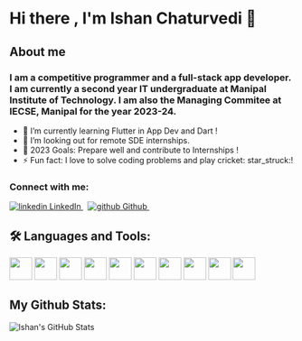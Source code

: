 # Hi there , I'm Ishan Chaturvedi 👋

## **About me**

### I am a competitive programmer and a full-stack app developer. I am currently a second year IT undergraduate at Manipal Institute of Technology. I am also the Managing Commitee  at IECSE, Manipal for the year 2023-24.

- 🌱 I’m currently learning Flutter in App Dev and Dart !
- 👯 I’m looking out for remote SDE internships.
- 🥅 2023 Goals: Prepare well and contribute to Internships !
- ⚡ Fun fact: I love to solve coding problems and play cricket: star_struck:!

 ### Connect with me:
<p>
  <a href="https://www.linkedin.com/in/ishan-chaturvedi-8b4a6b237/[removed]" rel="nofollow noreferrer">
    <img src="https://i.stack.imgur.com/gVE0j.png" alt="linkedin"> LinkedIn
  </a> &nbsp; 
  <a href="https://github.com/ishan-0611[removed]" rel="nofollow noreferrer">
    <img src="https://i.stack.imgur.com/tskMh.png" alt="github"> Github
  </a> &nbsp;
</p>

## :hammer_and_wrench: Languages and Tools:
<div>
<img src="https://cdn.jsdelivr.net/gh/devicons/devicon/icons/vscode/vscode-original.svg" width="40" height="40" />
<img src="https://cdn.jsdelivr.net/gh/devicons/devicon/icons/cplusplus/cplusplus-original.svg" width="40" height="40"/>
<img src="https://cdn.jsdelivr.net/gh/devicons/devicon/icons/flutter/flutter-original.svg" width="40" height="40" />
<img src="https://cdn.jsdelivr.net/gh/devicons/devicon/icons/dart/dart-original.svg" width="40" height="40"/>
<img src="https://cdn.jsdelivr.net/gh/devicons/devicon/icons/androidstudio/androidstudio-original.svg" width="40" height="40"/>
<img src="https://cdn.jsdelivr.net/gh/devicons/devicon/icons/gradle/gradle-plain.svg" width="40" height="40"/>
<img src="https://cdn.jsdelivr.net/gh/devicons/devicon/icons/git/git-original.svg" width="40" height="40" />
<img src="https://cdn.jsdelivr.net/gh/devicons/devicon/icons/github/github-original.svg" width="40" height="40" />
<img src="https://cdn.jsdelivr.net/gh/devicons/devicon/icons/java/java-original-wordmark.svg" width="40" height="40" />
<img src="https://cdn.jsdelivr.net/gh/devicons/devicon/icons/android/android-original-wordmark.svg" width="40" height="40" /
<div>
<div>
<div>

## My Github Stats:
<img align="left" alt="Ishan's GitHub Stats" src="https://github-readme-stats.vercel.app/api?username=ishan-0611&show_icons=true&hide_border=false&title_color=ff652f&icon_color=FFE400&bg_color=09131B&text_color=ffffff&border_color=0c1a25" />


